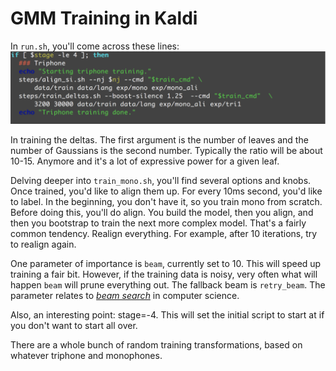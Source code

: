 # GMM Training in Kaldi

In `run.sh`, you'll come across these lines:
![GMM-training.txt](images/gmm-training.png)

In training the deltas. The first argument is the number of leaves and the number of Gaussians is the second number. Typically the ratio will be about 10-15. Anymore and it's a lot of expressive power for a given leaf.

Delving deeper into `train_mono.sh`, you'll find several options and knobs. Once trained, you'd like to align them up. For every 10ms second, you'd like to label. In the beginning, you don't have it, so you train mono from scratch. Before doing this, you'll do align. You build the model, then you align, and then you bootstrap to train the next more complex model. That's a fairly common tendency. Realign everything. For example, after 10 iterations, try to realign again.

One parameter of importance is `beam`, currently set to 10. This will speed up training a fair bit. However, if the training data is noisy, very often what will happen `beam` will prune everything out. The fallback beam is `retry_beam`. The parameter relates to [*beam search*](https://en.wikipedia.org/wiki/Beam_search) in computer science.

Also, an interesting point: stage=-4. This will set the initial script to start at if you don't want to start all over.

There are a whole bunch of random training transformations, based on whatever triphone and monophones.
